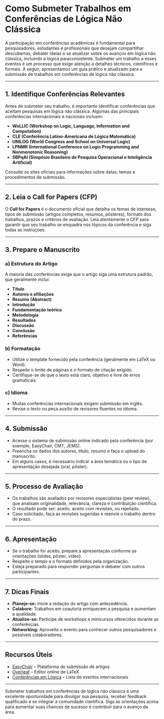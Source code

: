 
# Como Submeter Trabalhos em Conferências de Lógica Não Clássica

A participação em conferências acadêmicas é fundamental para pesquisadores, estudantes e profissionais que desejam compartilhar descobertas, debater ideias e se atualizar sobre os avanços em lógica não clássica, incluindo a lógica paraconsistente. Submeter um trabalho a esses eventos é um processo que exige atenção a detalhes técnicos, científicos e formais. A seguir, apresentamos um guia prático e atualizado para a submissão de trabalhos em conferências de lógica não clássica.

---

## 1. Identifique Conferências Relevantes

Antes de submeter seu trabalho, é importante identificar conferências que aceitam pesquisas em lógica não clássica. Algumas das principais conferências internacionais e nacionais incluem:

- **WoLLIC (Workshop on Logic, Language, Information and Computation)**
- **CLE (Conferência Latino-Americana de Lógica Matemática)**
- **UNILOG (World Congress and School on Universal Logic)**
- **LPNMR (International Conference on Logic Programming and Nonmonotonic Reasoning)**
- **SBPqAI (Simpósio Brasileiro de Pesquisa Operacional e Inteligência Artificial)**

Consulte os sites oficiais para informações sobre datas, temas e procedimentos de submissão.

---

## 2. Leia o Call for Papers (CFP)

O **Call for Papers** é o documento oficial que detalha os temas de interesse, tipos de submissão (artigos completos, resumos, pôsteres), formato dos trabalhos, prazos e critérios de avaliação. Leia atentamente o CFP para garantir que seu trabalho se enquadra nos tópicos da conferência e siga todas as instruções.

---

## 3. Prepare o Manuscrito

### a) Estrutura do Artigo

A maioria das conferências exige que o artigo siga uma estrutura padrão, que geralmente inclui:

- **Título**
- **Autores e afiliações**
- **Resumo (Abstract)**
- **Introdução**
- **Fundamentação teórica**
- **Metodologia**
- **Resultados**
- **Discussão**
- **Conclusão**
- **Referências**

### b) Formatação

- Utilize o template fornecido pela conferência (geralmente em LaTeX ou Word).
- Respeite o limite de páginas e o formato de citação exigido.
- Certifique-se de que o texto está claro, objetivo e livre de erros gramaticais.

### c) Idioma

- Muitas conferências internacionais exigem submissão em inglês.
- Revise o texto ou peça auxílio de revisores fluentes no idioma.

---

## 4. Submissão

- Acesse o sistema de submissão online indicado pela conferência (por exemplo, EasyChair, CMT, JEMS).
- Preencha os dados dos autores, título, resumo e faça o upload do manuscrito.
- Em alguns casos, é necessário indicar a área temática ou o tipo de apresentação desejada (oral, pôster).

---

## 5. Processo de Avaliação

- Os trabalhos são avaliados por revisores especialistas (peer review), que analisam originalidade, relevância, clareza e contribuição científica.
- O resultado pode ser: aceito, aceito com revisões, ou rejeitado.
- Caso solicitado, faça as revisões sugeridas e reenvie o trabalho dentro do prazo.

---

## 6. Apresentação

- Se o trabalho for aceito, prepare a apresentação conforme as orientações (slides, pôster, vídeo).
- Respeite o tempo e o formato definidos pela organização.
- Esteja preparado para responder perguntas e debater com outros participantes.

---

## 7. Dicas Finais

- **Planeje-se:** Inicie a redação do artigo com antecedência.
- **Colabore:** Trabalhos em coautoria enriquecem a pesquisa e aumentam a qualidade.
- **Atualize-se:** Participe de workshops e minicursos oferecidos durante as conferências.
- **Networking:** Aproveite o evento para conhecer outros pesquisadores e possíveis colaboradores.

---

## Recursos Úteis

- [EasyChair](https://easychair.org/) – Plataforma de submissão de artigos
- [Overleaf](https://www.overleaf.com/) – Editor online de LaTeX
- [Conferências em Lógica](https://www.cl.cam.ac.uk/events/conferences.html) – Lista de eventos internacionais

---

Submeter trabalhos em conferências de lógica não clássica é uma excelente oportunidade para divulgar sua pesquisa, receber feedback qualificado e se integrar à comunidade científica. Siga as orientações acima para aumentar suas chances de sucesso e contribuir para o avanço da área.
```
